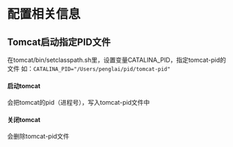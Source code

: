 # 配置相关信息

## Tomcat启动指定PID文件
在tomcat/bin/setclasspath.sh里，设置变量CATALINA_PID，指定tomcat-pid的文件
如：`CATALINA_PID="/Users/penglai/pid/tomcat-pid"`
#### 启动tomcat
会把tomcat的pid（进程号），写入tomcat-pid文件中
#### 关闭tomcat
会删除tomcat-pid文件


